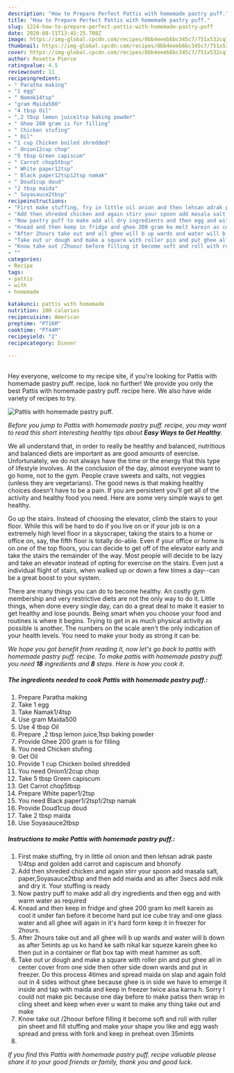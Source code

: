 ```yaml
---
description: "How to Prepare Perfect Pattis with homemade pastry puff."
title: "How to Prepare Perfect Pattis with homemade pastry puff."
slug: 1224-how-to-prepare-perfect-pattis-with-homemade-pastry-puff
date: 2020-08-11T13:45:25.708Z
image: https://img-global.cpcdn.com/recipes/0bb4eeeb6bc345c7/751x532cq70/pattis-with-homemade-pastry-puff-recipe-main-photo.jpg
thumbnail: https://img-global.cpcdn.com/recipes/0bb4eeeb6bc345c7/751x532cq70/pattis-with-homemade-pastry-puff-recipe-main-photo.jpg
cover: https://img-global.cpcdn.com/recipes/0bb4eeeb6bc345c7/751x532cq70/pattis-with-homemade-pastry-puff-recipe-main-photo.jpg
author: Rosetta Pierce
ratingvalue: 4.5
reviewcount: 11
recipeingredient:
- " Paratha making"
- "1 egg"
- " Namak14tsp"
- "gram Maida500"
- "4 tbsp Oil"
- ",2 tbsp lemon juice1tsp baking powder"
- " Ghee 200 gram is for filling"
- " Chicken stufing"
- " Oil"
- "1 cup Chicken boiled shredded"
- " Onion12cup chop"
- "5 tbsp Green capiscum"
- " Carrot chop5tbsp"
- " White paper12tsp"
- " Black paper12tsp12tsp namak"
- " Doud1cup doud"
- "2 tbsp maida"
- " Soyasauce2tbsp"
recipeinstructions:
- "First make stuffing, fry in little oil onion and then lehsan adrak paste 1/4tsp and golden add carrot and capiscum and bhonofy"
- "Add then shreded chicken and again stirr your spoon add masala salt, paper,Soyasauce2tbsp and then add maida and as after 3secs add milk and dry it. Your stuffing is ready"
- "Now pastry puff to make add all dry ingredients and then egg and with warm water as required"
- "Knead and then keep in fridge and ghee 200 gram ko melt karein as cool it under fan before it become hard put ice cube tray and one glass water and all ghee will again in it&#39;s hard form keep it in freezer for 2hours."
- "After 2hours take out and all ghee will b up wards and water will b down as after 5mints ap us ko hand ke sath nikal kar squeze karein ghee ko then put in a container or flat box tap with meat hammer as soft."
- "Take out ur dough and make a square with roller pin and put ghee all in center cover from one side then other side down wards and put in freezer. Do this process 4times and spread maida on slap and again fold out in 4 sides without ghee because ghee is in side we have to emerge it inside and tap with maida and keep in freezer twice aisa karna h. Sorry I could not make pic because one day before to make patiss then wrap in cling sheet and keep when ever u want to make any thing take out and make"
- "Know take out /2hoour before filling it become soft and roll with roller pin sheet and fill stuffing and make your shape you like and egg wash spread and press with fork and keep in preheat oven 35mints"
- ""
categories:
- Recipe
tags:
- pattis
- with
- homemade

katakunci: pattis with homemade 
nutrition: 100 calories
recipecuisine: American
preptime: "PT16M"
cooktime: "PT44M"
recipeyield: "2"
recipecategory: Dinner

---
```

<br>
Hey everyone, welcome to my recipe site, if you're looking for Pattis with homemade pastry puff. recipe, look no further! We provide you only the best Pattis with homemade pastry puff. recipe here. We also have wide variety of recipes to try.
<br>


![Pattis with homemade pastry puff.](https://img-global.cpcdn.com/recipes/0bb4eeeb6bc345c7/751x532cq70/pattis-with-homemade-pastry-puff-recipe-main-photo.jpg)

<i>Before you jump to Pattis with homemade pastry puff. recipe, you may want to read this short interesting healthy tips about <strong>Easy Ways to Get Healthy</strong>.</i>

We all understand that, in order to really be healthy and balanced, nutritious and balanced diets are important as are good amounts of exercise. Unfortunately, we do not always have the time or the energy that this type of lifestyle involves. At the conclusion of the day, almost everyone want to go home, not to the gym. People crave sweets and salts, not veggies (unless they are vegetarians). The good news is that making healthy choices doesn’t have to be a pain. If you are persistent you'll get all of the activity and healthy food you need. Here are some very simple ways to get healthy.

Go up the stairs. Instead of choosing the elevator, climb the stairs to your floor. While this will be hard to do if you live on or if your job is on a extremely high level floor in a skyscraper, taking the stairs to a home or office on, say, the fifth floor is totally do-able. Even if your office or home is on one of the top floors, you can decide to get off of the elevator early and take the stairs the remainder of the way. Most people will decide to be lazy and take an elevator instead of opting for exercise on the stairs. Even just a individual flight of stairs, when walked up or down a few times a day--can be a great boost to your system. 

There are many things you can do to become healthy. An costly gym membership and very restrictive diets are not the only way to do it. Little things, when done every single day, can do a great deal to make it easier to get healthy and lose pounds. Being smart when you choose your food and routines is where it begins. Trying to get in as much physical activity as possible is another. The numbers on the scale aren't the only indication of your health levels. You need to make your body as strong it can be. 


<i>We hope you got benefit from reading it, now let's go back to pattis with homemade pastry puff. recipe. To make pattis with homemade pastry puff. you need <strong>18</strong> ingredients and <strong>8</strong> steps. Here is how you cook it.
</i>

##### The ingredients needed to cook Pattis with homemade pastry puff.:

1. Prepare  Paratha making
1. Take 1 egg
1. Take  Namak1/4tsp
1. Use gram Maida500
1. Use 4 tbsp Oil
1. Prepare ,2 tbsp lemon juice,1tsp baking powder
1. Provide  Ghee 200 gram is for filling
1. You need  Chicken stufing
1. Get  Oil
1. Provide 1 cup Chicken boiled shredded
1. You need  Onion1/2cup chop
1. Take 5 tbsp Green capiscum
1. Get  Carrot chop5tbsp
1. Prepare  White paper1/2tsp
1. You need  Black paper1/2tsp1/2tsp namak
1. Provide  Doud1cup doud
1. Take 2 tbsp maida
1. Use  Soyasauce2tbsp


##### Instructions to make Pattis with homemade pastry puff.:

1. First make stuffing, fry in little oil onion and then lehsan adrak paste 1/4tsp and golden add carrot and capiscum and bhonofy
1. Add then shreded chicken and again stirr your spoon add masala salt, paper,Soyasauce2tbsp and then add maida and as after 3secs add milk and dry it. Your stuffing is ready
1. Now pastry puff to make add all dry ingredients and then egg and with warm water as required
1. Knead and then keep in fridge and ghee 200 gram ko melt karein as cool it under fan before it become hard put ice cube tray and one glass water and all ghee will again in it&#39;s hard form keep it in freezer for 2hours.
1. After 2hours take out and all ghee will b up wards and water will b down as after 5mints ap us ko hand ke sath nikal kar squeze karein ghee ko then put in a container or flat box tap with meat hammer as soft.
1. Take out ur dough and make a square with roller pin and put ghee all in center cover from one side then other side down wards and put in freezer. Do this process 4times and spread maida on slap and again fold out in 4 sides without ghee because ghee is in side we have to emerge it inside and tap with maida and keep in freezer twice aisa karna h. Sorry I could not make pic because one day before to make patiss then wrap in cling sheet and keep when ever u want to make any thing take out and make
1. Know take out /2hoour before filling it become soft and roll with roller pin sheet and fill stuffing and make your shape you like and egg wash spread and press with fork and keep in preheat oven 35mints
1. 


<i>If you find this Pattis with homemade pastry puff. recipe valuable please share it to your good friends or family, thank you and good luck.</i>
